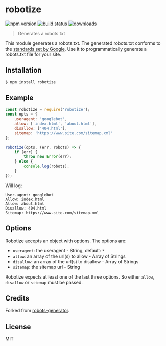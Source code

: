 # robotize

[![npm version][version-badge]][version-url]
[![build status][build-badge]][build-url]
[![downloads][downloads-badge]][downloads-url]

> Generates a robots.txt

This module generates a robots.txt. The generated robots.txt conforms to the
[standards set by Google](https://developers.google.com/webmasters/control-crawl-index/docs/robots_txt).
Use it to programmatically generate a robots.txt file for your site.

## Installation

```
$ npm install robotize
```

## Example

```javascript
const robotize = require('robotize');
const opts = {
	useragent: 'googlebot',
	allow: ['index.html', 'about.html'],
	disallow: ['404.html'],
	sitemap: 'https://www.site.com/sitemap.xml'
};

robotize(opts, (err, robots) => {
	if (err) {
		throw new Error(err);
	} else {
		console.log(robots);
	}
});
```

Will log:

```
User-agent: googlebot
Allow: index.html
Allow: about.html
Disallow: 404.html
Sitemap: https://www.site.com/sitemap.xml
```

## Options

Robotize accepts an object with options. The options are:

- `useragent`: the useragent - String, default: `*`
- `allow`: an array of the url(s) to allow - Array of Strings
- `disallow`: an array of the url(s) to disallow - Array of Strings
- `sitemap`: the sitemap url - String

Robotize expects at least one of the last three options. So either `allow`,
`disallow` or `sitemap` must be passed.

## Credits

Forked from
[robots-generator](https://github.com/haydenbleasel/robots-generator).

## License

MIT

[build-badge]: https://travis-ci.org/superwolff/robotize.svg
[build-url]: https://travis-ci.org/superwolff/robotize
[downloads-badge]: https://img.shields.io/npm/dm/robotize.svg
[downloads-url]: https://www.npmjs.com/package/robotize
[version-badge]: https://img.shields.io/npm/v/robotize.svg
[version-url]: https://www.npmjs.com/package/robotize
